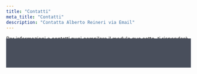 ```yaml
---
title: "Contatti"
meta_title: "Contatti"
description: "Contatta Alberto Reineri via Email"
---
```


Per informazioni e contatti puoi compilare il modulo qua sotto, ti risponderò in breve tempo.

<div style="background:white;padding:20px;position:relative">
<script charset="utf-8" type="text/javascript" src="//js-eu1.hsforms.net/forms/embed/v2.js"></script>
<script>
  hbspt.forms.create({
    region: "eu1",
    portalId: "25491550",
    formId: "f036f03c-510c-49ef-9af1-f993af61fc92"
  });
</script>
  <div style="background: #494F5C;
    height: 80px;
    position: absolute;
    bottom: 0;
    width: 100%;
    left: 0px;"></div>
</div>
